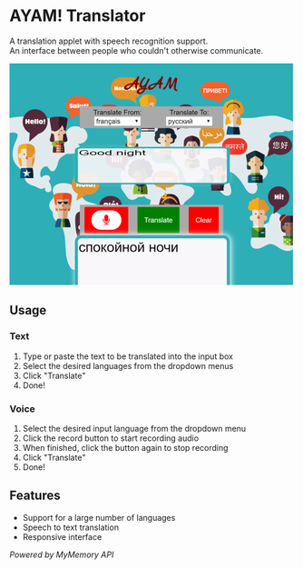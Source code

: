 # AYAM! Translator

A translation applet with speech recognition support.  
An interface between people who couldn't otherwise communicate.

![Screenshot](Screenshot.png)

## Usage

### Text

1. Type or paste the text to be translated into the input box
2. Select the desired languages from the dropdown menus
3. Click "Translate"
4. Done!

### Voice

1. Select the desired input language from the dropdown menu
2. Click the record button to start recording audio
3. When finished, click the button again to stop recording
4. Click "Translate"
5. Done!

## Features

- Support for a large number of languages
- Speech to text translation
- Responsive interface

_Powered by MyMemory API_